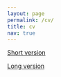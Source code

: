 ```yaml
---
layout: page
permalink: /cv/
title: cv
nav: true
---
```


[Short version](https://amreesh.github.io/assets/pdf/cv.pdf)

[Long version](https://amreesh.github.io/assets/pdf/Academic_resume.pdf)

